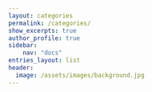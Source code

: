 ```yaml
---
layout: categories
permalink: /categories/
show_excerpts: true
author_profile: true
sidebar:
    nav: "docs"
entries_layout: list
header:
  image: /assets/images/background.jpg
---
```


